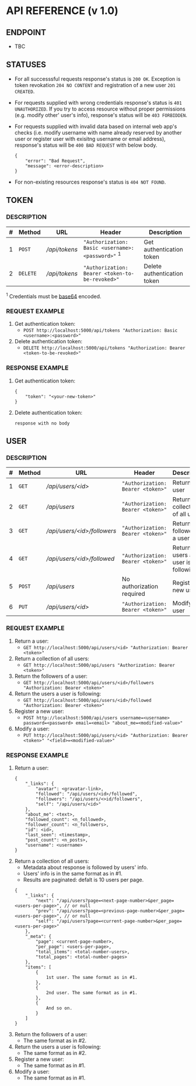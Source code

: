 ﻿# API REFERENCE (v 1.0)

## ENDPOINT

 - TBC

## STATUSES

 - For all successsful requests response's status is `200 OK`. Exception is token revokation `204 NO CONTENT` and registration of a new user `201 CREATED`.
 
 - For requests supplied with wrong credentials response's status is `401 UNAUTHORIZED`. If you try to access resource without proper permissions (e.g. modify other' user's info), response's status will be `403 FORBIDDEN`.

 - For requests supplied with invalid data based on internal web app's checks (i.e. modify username with name already reserved by another user or register user with exisitng username or email address), response's status will be `400 BAD REQUEST` with below body.

	```
	{
	    "error": "Bad Request",
	    "message": <error-description>
	}
	```
 - For non-existing resources response's status is `404 NOT FOUND`.
 
## TOKEN

### DESCRIPTION

\# | Method | URL| Header| Description 
--- | --- | --- | --- | ---
1 | `POST` | */api/tokens* | `"Authorization: Basic <username>:<password>"` <sup>1</sup> | Get authentication token
2 | `DELETE` | */api/tokens* | `"Authorization: Bearer <token-to-be-revoked>"` | Delete authentication token

<sup>1</sup> Credentials must be [base64][1] encoded.

### REQUEST EXAMPLE

1. Get authentication token:
	-  `POST http://localhost:5000/api/tokens "Authorization: Basic <username>:<password>"`
2. Delete authentication token: 
	- `DELETE http://localhost:5000/api/tokens "Authorization: Bearer <token-to-be-revoked>"`

### RESPONSE EXAMPLE

1. Get authentication token:
	```
	{
		"token": "<your-new-token>"
	}
	```
1. Delete authentication token:
	```
	response with no body
	```
	
## USER

### DESCRIPTION

\# | Method | URL| Header | Description
--- | --- | --- | --- | ---
1 | `GET` | */api/users/\<id\>* |`"Authorization: Bearer <token>"`| Return a user
2 | `GET` | */api/users* |`"Authorization: Bearer <token>"`| Return a collection of all users
3 | `GET` | */api/users/\<id\>/followers* |`"Authorization: Bearer <token>"`| Return the followers of a user
4 | `GET` | */api/users/\<id\>/followed* |`"Authorization: Bearer <token>"`| Return the users a user is following
5 | `POST` | */api/users* |No authorization required| Register a new user
6 | `PUT` | */api/users/\<id\>* |`"Authorization: Bearer <token>"`| Modify a user

### REQUEST EXAMPLE

1. Return a user:
	- `GET http://localhost:5000/api/users/<id> "Authorization: Bearer <token>"`
2. Return a collection of all users:
	- `GET http://localhost:5000/api/users "Authorization: Bearer <token>"`
3. Return the followers of a user:
	- `GET http://localhost:5000/api/users/<id>/followers "Authorization: Bearer <token>"`
4. Return the users a user is following:
	- `GET http://localhost:5000/api/users/<id>/followed "Authorization: Bearer <token>"`
5. Register a new user:
	- `POST http://localhost:5000/api/users username=<username> password=<password> email=<email> "about_me=<modified-value>"`
6. Modify a user:
	- `PUT http://localhost:5000/api/users/<id> "Authorization: Bearer <token>" "<field>=<modified-value>"`

### RESPONSE EXAMPLE

1. Return a user:
	```
	{
	    "_links": {
	        "avatar": <gravatar-link>,
	        "followed": "/api/users/<id>/followed",
	        "followers": "/api/users/<>id/followers",
	        "self": "/api/users/<id>"
	    },
	    "about_me": <text>,
	    "followed_count": <n_followed>,
	    "follower_count": <n_followers>,
	    "id": <id>,
	    "last_seen": <timestamp>,
	    "post_count": <n_posts>,
	    "username": <username>
	}
	```
1. Return a collection of all users:
	- Metadata about response is followed by users' info.
	- Users' info is in the same format as in #1.
	- Results are paginated: defalt is 10 users per page.
	```
	{
	    "_links": {
	        "next": "/api/users?page=<next-page-number>&per_page=<users-per-page>", // or null
	        "prev": "/api/users?page=<previous-page-number>&per_page=<users-per-page>", // or null
	        "self": "/api/users?page=<current-page-number>&per_page=<users-per-page>"
	    },
	    "_meta": {
	        "page": <current-page-number>,
	        "per_page": <users-per-page>,
	        "total_items": <total-number-users>,
	        "total_pages": <total-number-pages>
	    },
	    "items": [
	        {
				1st user. The same format as in #1.
	        },
	        {
				2nd user. The same format as in #1.
	        },
	        {
				And so on.
	        }
	    ]
	}
	```
1. Return the followers of a user:
	- The same format as in #2.
1. Return the users a user is following:
	- The same format as in #2.
1. Register a new user:
	- The same format as in #1.
1. Modify a user:
	 - The same format as in #1.

[1]: https://www.base64encode.org/

